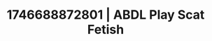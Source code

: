 ---
categories:
- AI-generated
- Erotic dream roleplay
- Eclectic erotica
- Lip gloss fantasy
- ASMR
- Whispers of pleasure
- Cosplay
- Erotic hair pulling
image: /assets/images/1746688872801.jpg
layout: post
seo:
  description: Featured content with premium Scat Fetish, ABDL Play. HD images available.
  keywords: Scat Fetish, ABDL Play
  og_image: /assets/images/1746688872801.jpg
  schema_type: VisualArtwork
tags:
- ABDL Play
- '#1746688872801'
- Scat Fetish
title: 1746688872801 | ABDL Play Scat Fetish
---